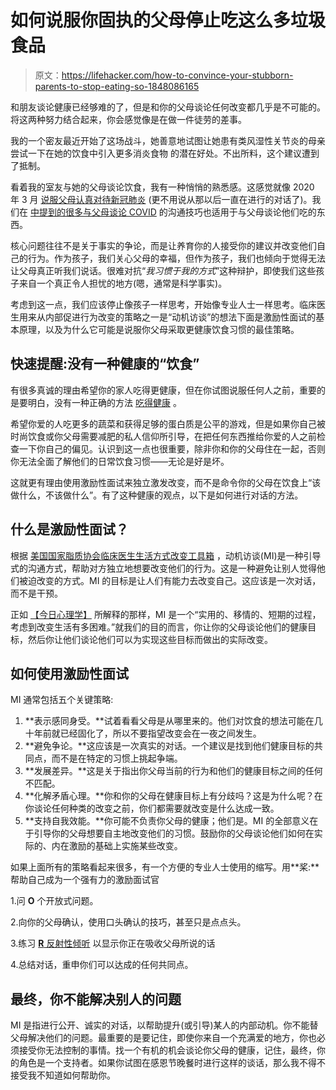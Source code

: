 # 如何说服你固执的父母停止吃这么多垃圾食品

> 原文：<https://lifehacker.com/how-to-convince-your-stubborn-parents-to-stop-eating-so-1848086165>

和朋友谈论健康已经够难的了，但是和你的父母谈论任何改变都几乎是不可能的。将这两种努力结合起来，你会感觉像是在做一件徒劳的差事。



我的一个密友最近开始了这场战斗，她善意地试图让她患有类风湿性关节炎的母亲尝试一下在她的饮食中引入更多消炎食物 的潜在好处。不出所料，这个建议遭到了抵制。

看着我的室友与她的父母谈论饮食，我有一种悄悄的熟悉感。这感觉就像 2020 年 3 月 [说服父母认真对待新冠肺炎](https://lifehacker.com/how-to-convince-your-parents-or-grandparents-that-the-c-1842358582) (更不用说从那以后一直在进行的对话了)。我们在 [中提到的很多与父母谈论 COVID](https://lifehacker.com/how-to-convince-your-parents-or-grandparents-that-the-c-1842358582) 的沟通技巧也适用于与父母谈论他们吃的东西。

核心问题往往不是关于事实的争论，而是让养育你的人接受你的建议并改变他们自己的行为。作为孩子，我们关心父母的幸福，但作为孩子，我们也倾向于觉得无法让父母真正听我们说话。很难对抗“*我习惯于我的方式*”这种辩护，即使我们这些孩子来自一个真正令人担忧的地方(嗯，通常是科学事实)。

考虑到这一点，我们应该停止像孩子一样思考，开始像专业人士一样思考。临床医生用来从内部促进行为改变的策略之一是“动机访谈”的想法下面是激励性面试的基本原理，以及为什么它可能是说服你父母采取更健康饮食习惯的最佳策略。

## **快速提醒:没有一种健康的“饮食”**

有很多真诚的理由希望你的家人吃得更健康，但在你试图说服任何人之前，重要的是要明白，没有一种正确的方法 [吃得健康](https://lifehacker.com/how-to-eat-healthy-1843484180) 。

希望你爱的人吃更多的蔬菜和获得足够的蛋白质是公平的游戏，但是如果你自己被时尚饮食或你父母需要减肥的私人信仰所引导，在把任何东西推给你爱的人之前检查一下你自己的偏见。认识到这一点也很重要，除非你和你的父母住在一起，否则你无法全面了解他们的日常饮食习惯——无论是好是坏。

这就更有理由使用激励性面试来独立激发改变，而不是命令你的父母在饮食上“该做什么，不该做什么”。有了这种健康的观点，以下是如何进行对话的方法。

## 什么是激励性面试？

根据 [美国国家脂质协会临床医生生活方式改变工具箱](https://www.lipid.org/sites/default/files/motivational_interviewing_to_promote_behavior_change.pdf) ，动机访谈(MI)是一种引导式的沟通方式，帮助对方独立地想要改变他们的行为。这是一种避免让别人觉得他们被迫改变的方式。MI 的目标是让人们有能力去改变自己。这应该是一次对话，而不是干预。

正如 [【今日心理学】](https://www.psychologytoday.com/us/therapy-types/motivational-interviewing) 所解释的那样，MI 是一个“实用的、移情的、短期的过程，考虑到改变生活有多困难。”就我们的目的而言，你让你的父母谈论他们的健康目标，然后你让他们谈论他们可以为实现这些目标而做出的实际改变。

## **如何使用激励性面试**

MI 通常包括五个关键策略:

1.  **表示感同身受。**试着看看父母是从哪里来的。他们对饮食的想法可能在几十年前就已经固化了，所以不要指望改变会在一夜之间发生。
2.  **避免争论。**这应该是一次真实的对话。一个建议是找到他们健康目标的共同点，而不是在特定的习惯上挑起争端。
3.  **发展差异。**这是关于指出你父母当前的行为和他们的健康目标之间的任何不匹配。
4.  **化解矛盾心理。**你和你的父母在健康目标上有分歧吗？这是为什么呢？在你谈论任何种类的改变之前，你们都需要就改变是什么达成一致。
5.  **支持自我效能。**你可能不负责你父母的健康；他们是。MI 的全部意义在于引导你的父母想要自主地改变他们的习惯。鼓励你的父母谈论他们如何在实际的、内在激励的基础上实施某些改变。

如果上面所有的策略看起来很多，有一个方便的专业人士使用的缩写。用**桨:**帮助自己成为一个强有力的激励面试官

1.问 **O** 个开放式问题。

2.向你的父母确认，使用口头确认的技巧，甚至只是点点头。

3.练习 [**R** 反射性倾听](https://lifehacker.com/the-secret-to-better-reflective-listening-use-your-o-1748384319) 以显示你正在吸收父母所说的话

4.总结对话，重申你们可以达成的任何共同点。

## 最终，你不能解决别人的问题

MI 是指进行公开、诚实的对话，以帮助提升(或引导)某人的内部动机。你不能替父母解决他们的问题。最重要的是要记住，即使你来自一个充满爱的地方，你也必须接受你无法控制的事情。找一个有机的机会谈论你父母的健康，记住，最终，你的角色是一个支持者。如果你试图在感恩节晚餐时进行这样的谈话，那么我不得不接受我不知道如何帮助你。